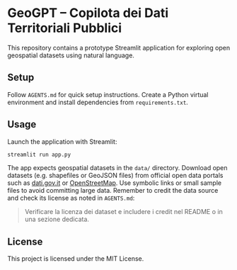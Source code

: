 # GeoGPT – Copilota dei Dati Territoriali Pubblici

This repository contains a prototype Streamlit application for exploring open geospatial datasets using natural language.

## Setup
Follow `AGENTS.md` for quick setup instructions. Create a Python virtual environment and install dependencies from `requirements.txt`.

## Usage
Launch the application with Streamlit:

```bash
streamlit run app.py
```

The app expects geospatial datasets in the `data/` directory. Download open datasets (e.g. shapefiles or GeoJSON files) from official open data portals such as [dati.gov.it](https://www.dati.gov.it/) or [OpenStreetMap](https://www.openstreetmap.org/). Use symbolic links or small sample files to avoid committing large data. Remember to credit the data source and check its license as noted in `AGENTS.md`:

> Verificare la licenza dei dataset e includere i credit nel README o in una sezione dedicata.

## License
This project is licensed under the MIT License.
